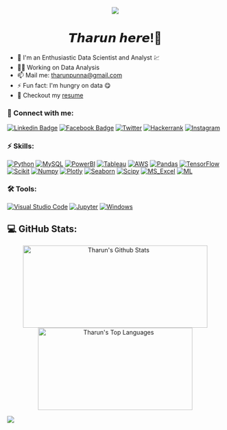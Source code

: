 <p align="right">
  <a href="https://waketime.com/PUNNA-THARUN"><img alt="" src="https://wakatime.com/badge/user/8e02bfd3-85d8-4d9d-88df-fa983f91ff30.svg"></a>
  <a href="#"><img alt="" src="https://gpvc.arturio.dev/PUNNA-THARUN"></a>
</p>

<p align="center"><img src="https://user-images.githubusercontent.com/112575126/235303194-ac77b7e4-8af8-4b1a-8cfc-33cde72fd45e.gif"></p><h1 align="center">𝙏𝙝𝙖𝙧𝙪𝙣 𝙝𝙚𝙧𝙚!👋
</h1>

- 🔭 I'm an Enthusiastic Data Scientist and Analyst 💹
- 👷‍♂️ Working on Data Analysis
- 📫 Mail me: [tharunpunna@gmail.com](mailto:tharunpunna@gmail.com)
- ⚡ Fun fact: I'm hungry on data 😋
- 📃 Checkout my [resume](https://github.com/PUNNA-THARUN/PUNNA-THARUN/blob/main/resume.pdf)


### 🔗 Connect with me:

[![Linkedin Badge](https://img.shields.io/badge/-Punna%20Tharun-blue?logo=Linkedin&logoColor=white&link=https://www.linkedin.com/in/punna-tharun/)](https://www.linkedin.com/in/punna-tharun/)
[![Facebook Badge](https://img.shields.io/badge/-P%20Tharun-blue?logo=Facebook&logoColor=white&link=https://www.facebook.com/tharun.punna.9/)](https://www.facebook.com/tharun.punna.9/)
[![Twitter](https://img.shields.io/badge/@PunnaTharun-%231DA1F2.svg?logo=Twitter&logoColor=white)](https://twitter.com/PunnaTharun)
[![Hackerrank](https://img.shields.io/badge/-tharunpunna-1ed760?logo=hackerrank&logoColor=white&link=https://www.iconfinder.com/icons/4373234/hackerrank_logo_logos_icon)](https://www.hackerrank.com/tharunpunna?hr_r=1)
[![Instagram](https://img.shields.io/badge/@tharunpunna-%23FC5635.svg?logo=Instagram&logoColor=white)](https://www.instagram.com/tharunpunna/)

### ⚡ Skills:
[![Python](https://img.shields.io/badge/-Python-yellow?logo=Python)](#)
[![MySQL](https://img.shields.io/badge/-MySQL-5e5e5e?logo=MySQL)](#)
[![PowerBI](https://img.shields.io/badge/-PowerBI-5e5e5e?logo=powerBI)](#)
[![Tableau](https://img.shields.io/badge/-tableau-5e5e5e?logo=tableau)](#)
[![AWS](https://img.shields.io/badge/-AWS-5e5e5e?logo=Amazon)](#)
[![Pandas](https://img.shields.io/badge/-Pandas-5e5e5e?logo=Pandas)](#)
[![TensorFlow](https://img.shields.io/badge/-TensorFlow-5e5e5e?logo=TensorFlow)](#)
[![Scikit](https://img.shields.io/badge/-scikit%20learn-5e5e5e?logo=scikit-learn)](#)
[![Numpy](https://img.shields.io/badge/-Numpy-5e5e5e?logo=numpy)](#)
[![Plotly](https://img.shields.io/badge/-plotly-5E5E5E?logo=plotly)](#)
[![Seaborn](https://img.shields.io/badge/-Seaborn-5FCDE8?logo=seaborn)](#)
[![Scipy](https://img.shields.io/badge/-Scipy-5E5E5E?logo=scipy)](#)
[![MS_Excel](https://img.shields.io/badge/-Excel-09B755?logo=Microsoft+Excel)](#)
[![ML](https://img.shields.io/badge/-ML_&_NLP-914DEB?logo=opencv)](#)

### 🛠 Tools:
<p>
  <a href="#"><img alt="Visual Studio Code" src="https://img.shields.io/badge/Visual%20Studio%20Code-0078d7.svg?logo=visual-studio-code&logoColor=white"></a>
  <a href="#"><img alt="Jupyter" src="https://img.shields.io/badge/Jupyter-F37626.svg?logo=Jupyter&logoColor=white"></a>
  <a href="#"><img alt="Windows" src="https://img.shields.io/badge/Windows-0078D6?logo=windows&logoColor=white"></a>
</p>

## 💻 GitHub Stats:
<p align="center">
  <a href="#"><img alt="Tharun's Github Stats" src="https://github-readme-stats-sigma-five.vercel.app/api?username=PUNNA-THARUN&show_icons=true&theme=highcontrast" height="192px" width="430px"></a>
  <a href="#"><img alt="Tharun's Top Languages" src="https://github-readme-stats-sigma-five.vercel.app/api/top-langs/?username=PUNNA-THARUN&langs_count=8&count_private=true&layout=compact&theme=dark&hide_border=true&hide=Jupyter%20notebook,less&bg_color=151515&title_color=f2f2f2&icon_color=79fe96" height="192px" width="360px"></a><br>
</p>

<img align= "left" src="https://user-images.githubusercontent.com/112575126/232461898-cb1c2cf5-a8dc-46c6-b7ac-4c0adf145f6e.gif" />
  
